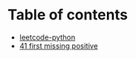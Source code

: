# Table of contents

* [leetcode-python](README.md)
* [41 first missing positive](41-first-missing-positive.md)

